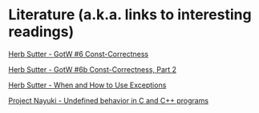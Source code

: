 # Literature (a.k.a. links to interesting readings)

[Herb Sutter - GotW #6 Const-Correctness](http://www.gotw.ca/gotw/006.htm)

[Herb Sutter - GotW #6b Const-Correctness, Part
2](https://herbsutter.com/2013/05/28/gotw-6b-solution-const-correctness-part-2/)

[Herb Sutter - When and How to Use
Exceptions](http://www.drdobbs.com/when-and-how-to-use-exceptions/184401836)

[Project Nayuki - Undefined behavior in C and C++
programs](https://www.nayuki.io/page/undefined-behavior-in-c-and-cplusplus-programs)

